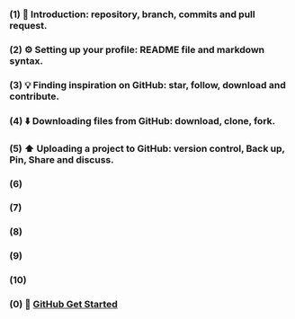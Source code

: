 ### (1) 🌱 Introduction: repository, branch, commits and pull request.
### (2) ⚙️ Setting up your profile: README file and markdown syntax.
### (3) 💡 Finding inspiration on GitHub: star, follow, download and contribute. 
### (4) ⬇️ Downloading files from GitHub: download, clone, fork.
### (5) ⬆️ Uploading a project to GitHub: version control, Back up, Pin, Share and discuss.
### (6)
### (7)
### (8)
### (9)
### (10)

### (0) 🔗 [GitHub Get Started](https://docs.github.com/en/get-started/)
